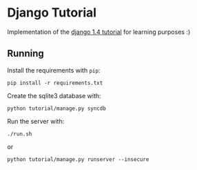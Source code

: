 Django Tutorial
===============

Implementation of the [django 1.4 tutorial](https://docs.djangoproject.com/en/1.4/intro/tutorial01/) for learning purposes :)

Running
-------

Install the requirements with `pip`:

    pip install -r requirements.txt

Create the sqlite3 database with:

    python tutorial/manage.py syncdb

Run the server with:

	./run.sh

or

	python tutorial/manage.py runserver --insecure
